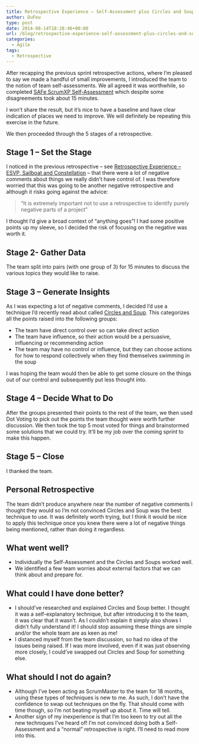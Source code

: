 ```yaml
---
title: Retrospective Experience – Self-Assessment plus Circles and Soup
author: DuFeu
type: post
date: 2014-08-14T18:28:46+00:00
url: /blog/retrospective-experience-self-assessment-plus-circles-and-soup/
categories:
  - Agile
tags:
  - Retrospective
---
```


After recapping the previous sprint retrospective actions, where I&#8217;m pleased to say we made a handful of small improvements, I introduced the team to the notion of team self-assessments. We all agreed it was worthwhile, so completed [SAFe ScrumXP Self-Assessment][1] which despite some disagreements took about 15 minutes.

I won&#8217;t share the result, but it&#8217;s nice to have a baseline and have clear indication of places we need to improve. We will definitely be repeating this exercise in the future.

We then proceeded through the 5 stages of a retrospective.

## Stage 1 &#8211; Set the Stage

I noticed in the previous retrospective &#8211; see [Retrospective Experience &#8211; ESVP, Sailboat and Constellation][2] &#8211; that there were a lot of negative comments about things we really didn’t have control of. I was therefore worried that this was going to be another negative retrospective and although it risks going against the advice:

> &#8220;It is extremely important not to use a retrospective to identify purely negative parts of a project&#8221;

I thought I&#8217;d give a broad context of &#8220;anything goes&#8221;! I had some positive points up my sleeve, so I decided the risk of focusing on the negative was worth it.

## Stage 2- Gather Data

The team split into pairs (with one group of 3) for 15 minutes to discuss the various topics they would like to raise.

## Stage 3 &#8211; Generate Insights

As I was expecting a lot of negative comments, I decided I&#8217;d use a technique I&#8217;d recently read about called [Circles and Soup][3]. This categorizes all the points raised into the following groups:

- The team have direct control over so can take direct action
- The team have influence, so their action would be a persuasive, influencing or recommending action
- The team may have no control or influence, but they can choose actions for how to respond collectively when they find themselves swimming in the soup​

I was hoping the team would then be able to get some closure on the things out of our control and subsequently put less thought into.

## Stage 4 &#8211; Decide What to Do

After the groups presented their points to the rest of the team, we then used Dot Voting to pick out the points the team thought were worth further discussion. We then took the top 5 most voted for things and brainstormed some solutions that we could try. It&#8217;ll be my job over the coming sprint to make this happen.

## Stage 5 &#8211; Close

I thanked the team.

## Personal Retrospective

The team didn&#8217;t produce anywhere near the number of negative comments I thought they would so I&#8217;m not convinced Circles and Soup was the best technique to use. It was definitely worth trying, but I think it would be nice to apply this technique once you knew there were a lot of negative things being mentioned, rather than doing it regardless.

## What went well?

- Individually the Self-Assessment and the Circles and Soups worked well.
- We identified a few team worries about external factors that we can think about and prepare for.

## What could I have done better?

- I should&#8217;ve researched and explained Circles and Soup better. I thought it was a self-explanatory technique, but after introducing it to the team, it was clear that it wasn&#8217;t. As I couldn&#8217;t explain it simply also shows I didn&#8217;t fully understand it! I should stop assuming these things are simple and/or the whole team are as keen as me!
- I distanced myself from the team discussion, so had no idea of the issues being raised. If I was more involved, even if it was just observing more closely, I could&#8217;ve swapped out Circles and Soup for something else.

## What should I not do again?

- Although I&#8217;ve been acting as ScrumMaster to the team for 18 months, using these types of techniques is new to me. As such, I don&#8217;t have the confidence to swap out techniques on the fly. That should come with time though, so I&#8217;m not beating myself up about it. Time will tell.
- Another sign of my inexperience is that I&#8217;m too keen to try out all the new techniques I&#8217;ve heard of! I&#8217;m not convinced doing both a Self-Assessment and a &#8220;normal&#8221; retrospective is right. I&#8217;ll need to read more into this.

[1]: http://scaledagileframework.com/metrics/
[2]: /blog/scrum-retrospective-experience-esvp-sailboat-and-constellation/
[3]: http://www.innovationgames.com/circles-and-soup/
